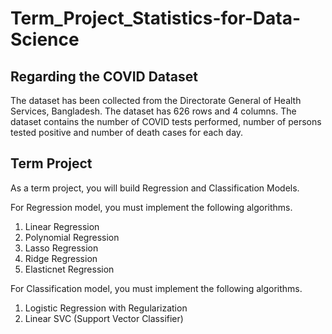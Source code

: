 # Term_Project_Statistics-for-Data-Science

###
Regarding the COVID Dataset
-----------------------------
The dataset has been collected from the Directorate General of Health Services, Bangladesh.
The dataset has 626 rows and 4 columns.
The dataset contains the number of COVID tests performed, number of persons tested positive and number of death cases for each day.

Term Project
-------------
As a term project, you will build Regression and Classification Models.

For Regression model, you must implement the following algorithms.
1. Linear Regression
2. Polynomial Regression 
3. Lasso Regression
4. Ridge Regression
5. Elasticnet Regression

For Classification model, you must implement the following algorithms.
1. Logistic Regression with Regularization
2. Linear SVC (Support Vector Classifier) 

